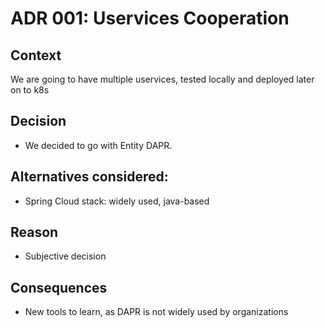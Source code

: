 # ADR 001: Uservices Cooperation

## Context
We are going to have multiple uservices, tested locally and deployed later on to k8s

## Decision
- We decided to go with Entity DAPR.

## Alternatives considered:
- Spring Cloud stack: widely used, java-based

## Reason
- Subjective decision

## Consequences
- New tools to learn, as DAPR is not widely used by organizations
